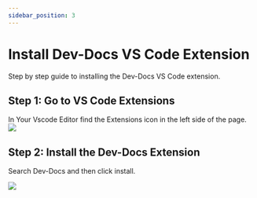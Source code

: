 ```yaml
---
sidebar_position: 3
---
```


# Install Dev-Docs VS Code Extension

Step by step guide to installing the Dev-Docs VS Code extension.

## Step 1: Go to VS Code Extensions

In Your Vscode Editor find the Extensions icon in the left side of the page.
![](/img/install_the_vscode_extension/step_2.png)


## Step 2: Install the Dev-Docs Extension

Search Dev-Docs and then click install.

![](/img/install_the_vscode_extension/step_4.png)





